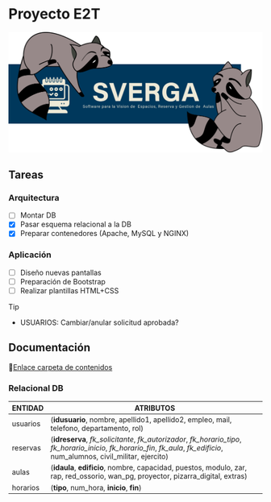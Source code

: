 # Proyecto E2T
![SVERGA](https://github.com/CIS-TIC/Proyecto/blob/main/pedrosverga.png)
## Tareas
### Arquitectura
- [ ] Montar DB
- [X] Pasar esquema relacional a la DB
- [X] Preparar contenedores (Apache, MySQL y NGINX)
### Aplicación
- [ ] Diseño nuevas pantallas
- [ ] Preparación de Bootstrap
- [ ] Realizar plantillas HTML+CSS

>[!TIP]
>+ USUARIOS: Cambiar/anular solicitud aprobada?
## Documentación
:link:[Enlace carpeta de contenidos](https://minisdefear-my.sharepoint.com/:f:/g/personal/escanoasaugue_minisdefear_onmicrosoft_com/EtAFxpsyZkxMo7nGqYn215gBakcX1UwHNWfo752WsTBJoQ?e=5LR0RJ)
### Relacional DB
| ENTIDAD | ATRIBUTOS |
| --- | --- |
| usuarios | (**idusuario**, nombre, apellido1, apellido2, empleo, mail, telefono, departamento, rol) |
| reservas | (**idreserva**, *fk_solicitante*, *fk_autorizador*, *fk_horario_tipo*, *fk_horario_inicio*, *fk_horario_fin*, *fk_aula*, *fk_edificio*, num_alumnos, civil_militar, ejercito) |
| aulas | (**idaula**, **edificio**, nombre, capacidad, puestos, modulo, zar, rap, red_ossorio, wan_pg, proyector, pizarra_digital, extras) |
| horarios | (**tipo**, num_hora, **inicio**, **fin**) |


